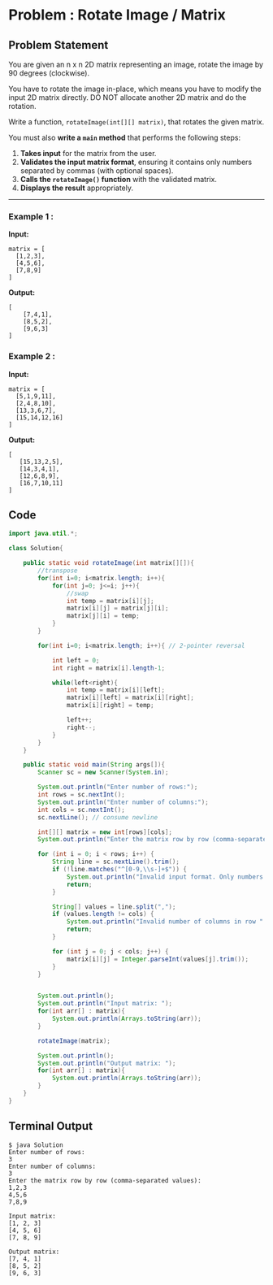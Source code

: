# Problem : Rotate Image / Matrix 

## Problem Statement
You are given an n x n 2D matrix representing an image, rotate the image by 90 degrees (clockwise).

You have to rotate the image in-place, which means you have to modify the input 2D matrix directly. DO NOT allocate another 2D matrix and do the rotation.

Write a function, `rotateImage(int[][] matrix)`, that rotates the given matrix.

You must also **write a `main` method** that performs the following steps:

   1. **Takes input** for the matrix from the user.
   2. **Validates the input matrix format**, ensuring it contains only numbers separated by commas (with optional spaces).
   3. **Calls the `rotateImage()` function** with the validated matrix.
   4. **Displays the result** appropriately.
---

### Example 1 :

**Input:**

```text
matrix = [
  [1,2,3],
  [4,5,6],
  [7,8,9]
]
```

**Output:**

```
[
    [7,4,1],
    [8,5,2],
    [9,6,3]
]
```

### Example 2 :

**Input:**

```text
matrix = [
  [5,1,9,11],
  [2,4,8,10],
  [13,3,6,7],
  [15,14,12,16]
]
```

**Output:**

```
[
   [15,13,2,5],
   [14,3,4,1],
   [12,6,8,9],
   [16,7,10,11]
]
```

## Code
```java
import java.util.*;

class Solution{

    public static void rotateImage(int matrix[][]){
        //transpose
        for(int i=0; i<matrix.length; i++){
            for(int j=0; j<=i; j++){
                //swap
                int temp = matrix[i][j];
                matrix[i][j] = matrix[j][i];
                matrix[j][i] = temp;
            }
        }

        for(int i=0; i<matrix.length; i++){ // 2-pointer reversal

            int left = 0;
            int right = matrix[i].length-1;

            while(left<right){
                int temp = matrix[i][left];
                matrix[i][left] = matrix[i][right];
                matrix[i][right] = temp;

                left++;
                right--;
            }
        } 
    }

    public static void main(String args[]){
        Scanner sc = new Scanner(System.in);

        System.out.println("Enter number of rows:");
        int rows = sc.nextInt();
        System.out.println("Enter number of columns:");
        int cols = sc.nextInt();
        sc.nextLine(); // consume newline

        int[][] matrix = new int[rows][cols];
        System.out.println("Enter the matrix row by row (comma-separated values):");

        for (int i = 0; i < rows; i++) {
            String line = sc.nextLine().trim();
            if (!line.matches("^[0-9,\\s-]+$")) {
                System.out.println("Invalid input format. Only numbers and commas are allowed.");
                return;
            }

            String[] values = line.split(",");
            if (values.length != cols) {
                System.out.println("Invalid number of columns in row " + (i + 1));
                return;
            }

            for (int j = 0; j < cols; j++) {
                matrix[i][j] = Integer.parseInt(values[j].trim());
            }
        }


        System.out.println();
        System.out.println("Input matrix: ");
        for(int arr[] : matrix){
            System.out.println(Arrays.toString(arr));
        }

        rotateImage(matrix);

        System.out.println();
        System.out.println("Output matrix: ");
        for(int arr[] : matrix){
            System.out.println(Arrays.toString(arr));
        }
    }
}
```

## Terminal Output
```
$ java Solution
Enter number of rows:
3
Enter number of columns:
3
Enter the matrix row by row (comma-separated values):
1,2,3
4,5,6
7,8,9

Input matrix:
[1, 2, 3]
[4, 5, 6]
[7, 8, 9]

Output matrix:
[7, 4, 1]
[8, 5, 2]
[9, 6, 3]
```